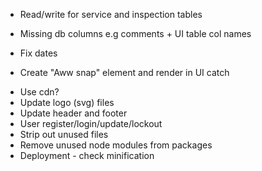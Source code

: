 * Read/write for service and inspection tables
* Missing db columns e.g comments + UI table col names 

* Fix dates
* Create "Aww snap" element and render in UI catch

- Use cdn?
- Update logo (svg) files
- Update header and footer
- User register/login/update/lockout
- Strip out unused files
- Remove unused node modules from packages
- Deployment - check minification